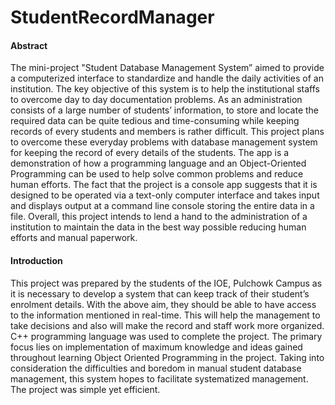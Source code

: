 # StudentRecordManager

#### Abstract
The mini-project "Student Database Management System” aimed to provide a computerized
interface to standardize and handle the daily activities of an institution. The key objective of
this system is to help the institutional staffs to overcome day to day documentation problems.
As an administration consists of a large number of students’ information, to store and locate
the required data can be quite tedious and time-consuming while keeping records of every
students and members is rather difficult. This project plans to overcome these everyday
problems with database management system for keeping the record of every details of the
students. The app is a demonstration of how a programming language and an Object-Oriented
Programming can be used to help solve common problems and reduce human efforts. The
fact that the project is a console app suggests that it is designed to be operated via a text-only
computer interface and takes input and displays output at a command line console storing the
entire data in a file. Overall, this project intends to lend a hand to the administration of a
institution to maintain the data in the best way possible reducing human efforts and manual
paperwork.

#### Introduction
This project was prepared by the students of the IOE, Pulchowk Campus as it is
necessary to develop a system that can keep track of their student’s enrolment
details. With the above aim, they should be able to have access to the information
mentioned in real-time. This will help the management to take decisions and also
will make the record and staff work more organized. C++ programming language
was used to complete the project. The primary focus lies on implementation of
maximum knowledge and ideas gained throughout learning Object Oriented
Programming in the project. Taking into consideration the difficulties and boredom
in manual student database management, this system hopes to facilitate systematized
management. The project was simple yet efficient.
